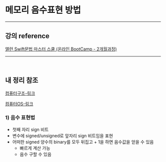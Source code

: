 # 메모리 음수표현 방법

---

## 강의 reference

[앨런 Swift문법 마스터 스쿨 (온라인 BootCamp - 2개월과정)](https://www.inflearn.com/course/스위프트-문법-마스터-스쿨/dashboard)

---

<br>

## 내 정리 참조

[컴퓨터구조-링크](https://korshika.tistory.com/category/CS%20%EC%A7%80%EC%8B%9D/%E2%97%8B%20CA%28Computer%20Architecture%29)

[컴퓨터OS-링크](https://korshika.tistory.com/category/CS%20%EC%A7%80%EC%8B%9D/%E2%97%8B%20OS%28Operating%20System%29?page=2)

### 1) 음수 표현법
- 첫째 자리 sign 비트
- 변수에 signed/unsigned로 앞자리 sign 비트임을 표현
- 어떠한 signed 양수의 binary를 모두 뒤집고 + 1을 하면 음수값을 얻을 수 있음
  - 빠르게 계산 가능
  - 음수 구할 수 있음
